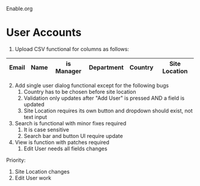 Enable.org

# User Accounts

1. Upload CSV functional for columns as follows:

| Email | Name | is Manager | Department | Country | Site Location |
| ----- | ---- | ---------- | ---------- | ------- | ------------- |

2. Add single user dialog functional except for the following bugs
   1. Country has to be chosen before site location
   2. Validation only updates after "Add User" is pressed AND a field is updated
   3. Site Location requires its own button and dropdown should exist, not text input
3. Search is functional with minor fixes required
   1. It is case sensitive
   2. Search bar and button UI require update
4. View is function with patches required
   1. Edit User needs all fields changes

Priority:

1. Site Location changes
2. Edit User work
